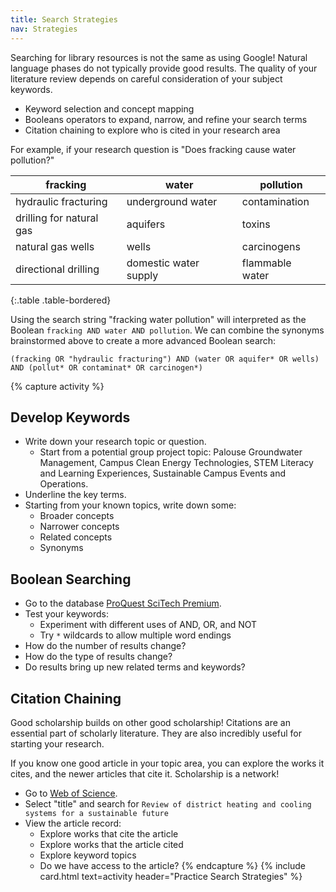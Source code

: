 ```yaml
---
title: Search Strategies
nav: Strategies
---
```


Searching for library resources is not the same as using Google!
Natural language phases do not typically provide good results. 
The quality of your literature review depends on careful consideration of your subject keywords.

- Keyword selection and concept mapping
- Booleans operators to expand, narrow, and refine your search terms
- Citation chaining to explore who is cited in your research area

For example, if your research question is "Does fracking cause water pollution?" 

| fracking | water | pollution |
| --- | --- | --- |
| hydraulic fracturing | underground water | contamination |
| drilling for natural gas | aquifers | toxins |
| natural gas wells | wells | carcinogens |
| directional drilling | domestic water supply | flammable water |
{:.table .table-bordered}

Using the search string "fracking water pollution" will interpreted as the Boolean `fracking AND water AND pollution`.
We can combine the synonyms brainstormed above to create a more advanced Boolean search:

`(fracking OR "hydraulic fracturing") AND (water OR aquifer* OR wells) AND (pollut* OR contaminat* OR carcinogen*)`

{% capture activity %}
## Develop Keywords 

- Write down your research topic or question.
    - Start from a potential group project topic: Palouse Groundwater Management, Campus Clean Energy Technologies, STEM Literacy and Learning Experiences, Sustainable Campus Events and Operations.
- Underline the key terms.
- Starting from your known topics, write down some:
    - Broader concepts
    - Narrower concepts
    - Related concepts
    - Synonyms

## Boolean Searching

- Go to the database [ProQuest SciTech Premium](https://uidaho.idm.oclc.org/login?url=https://search.proquest.com/scitechpremium?accountid=14551).
- Test your keywords:
    - Experiment with different uses of AND, OR, and NOT
    - Try `*` wildcards to allow multiple word endings
- How do the number of results change? 
- How do the type of results change? 
- Do results bring up new related terms and keywords?

## Citation Chaining

Good scholarship builds on other good scholarship!
Citations are an essential part of scholarly literature. 
They are also incredibly useful for starting your research.

If you know one good article in your topic area, you can explore the works it cites, and the newer articles that cite it. 
Scholarship is a network!

- Go to [Web of Science](https://uidaho.idm.oclc.org/login?url=http://webofknowledge.com/UA).
- Select "title" and search for `Review of district heating and cooling systems for a sustainable future`
- View the article record:
    - Explore works that cite the article
    - Explore works that the article cited
    - Explore keyword topics
    - Do we have access to the article? 
{% endcapture %}
{% include card.html text=activity header="Practice Search Strategies" %}
